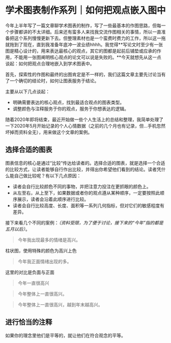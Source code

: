 # 学术图表制作系列｜如何把观点嵌入图中

今年上半年写了一篇文章聊学术图表的制作，写了一些最基本的作图思路，但每一个步骤都讲的不太详细。后来还有蛮多人来找我交流作图相关的事情，所以一直准备把这个系列慢慢更新下去。但整理素材也是一个蛮费时费力的工作，所以这一拖就拖到了现在，直到我准备年底冲一波业绩hhhh。我觉得**写论文时至少有一张图是精心设计的，用来表达最核心的观点，其它的图都是起前后铺垫或应承的作用，不能用一张图阐明核心观点的论文可以说是失败的。**今天就想先从这一点谈起：如何把观点合理地嵌入到学术图表中。

首先，探索性的作图和最终的出图肯定是不一样的，我们这篇文章主要先讨论当有了一个确切的结论时，如何让图表服务于结论。

主要从以下几点谈起：

- 明确需要表达的核心观点，找到最适合观点的图表类型。
- 调整颜色与注释服务于你的观点，服务于你想表达的逻辑。

随着2020年即将结束，最近开始做一些个人生活上的总结和整理，我简单处理了一下2020年5月开始记录的个人心情数据（之前的几个月也有记录，但...手机忽然坏掉而资料全无），用来做这个文章的案例。

## 选择合适的图表

图表信息的核心是通过“比较”传达给读者的。选择合适的图表，就是选择一个合适的比较方式，让读者能够自行作出比较，并得出你希望他们看到的结论。读者凭什么能自己做比较呢？有以下几点原因：

- 读者会自行比较颜色不同的事物，并把注意力投注在更抓眼的颜色上。
- 从左至右，从上至下，如果数据或者你的观点遵从某种顺序，一定要按照此顺序展示，读者会沿着此顺序进行比较。
- 读者会自行比较高度、长度、面积等一系列几何指标，但对它们的敏感程度有差异。

接下来看几个不同的案例：*（资料受限，为了便于讨论，接下来的“今年”指的都是五月以后）*。

> 今年我出现最多的情绪是高兴。

柱状图，使用特殊的颜色为高兴上色

> 今年我正面情绪出现的多。

这里的对比是负面与正面

> 今年一直很高兴



> 今年整体上一直很高兴。



> 今年整体上一直很高兴，越到年末越高兴。



## 进行恰当的注释



如果你的理念里他们是平等的，就让他们在符合观念的平等。